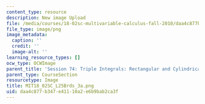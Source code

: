 ```yaml
---
content_type: resource
description: New image Upload
file: /media/courses/18-02sc-multivariable-calculus-fall-2010/daa4c877b347e41110a2e6b9bab2ca3f_MIT18_02SC_L25Brds_3a.png
file_type: image/png
image_metadata:
  caption: ''
  credit: ''
  image-alt: ''
learning_resource_types: []
ocw_type: OCWImage
parent_title: 'Session 74: Triple Integrals: Rectangular and Cylindrical Coordinates'
parent_type: CourseSection
resourcetype: Image
title: MIT18_02SC_L25Brds_3a.png
uid: daa4c877-b347-e411-10a2-e6b9bab2ca3f
---
```

